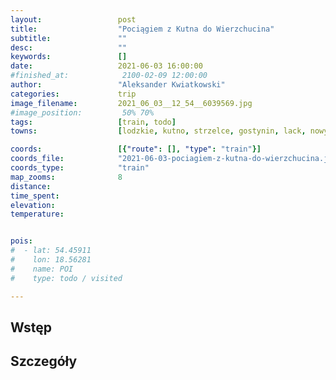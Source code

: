 ```yaml
---
layout:                 post
title:                  "Pociągiem z Kutna do Wierzchucina"
subtitle:               ""
desc:                   ""
keywords:               []
date:                   2021-06-03 16:00:00
#finished_at:            2100-02-09 12:00:00
author:                 "Aleksander Kwiatkowski"
categories:             trip
image_filename:         2021_06_03__12_54__6039569.jpg
#image_position:         50% 70%
tags:                   [train, todo]
towns:                  [lodzkie, kutno, strzelce, gostynin, lack, nowy_duniow, plock, stara_biala, bielsk, gozdowo, sierpc, szczutowo, rogowo_rypinski, rypin, osiek, brodnica, bobrowo, zbiczno, jablonowo_pomorskie, swiecie_nad_osa, gruta, grudziadz, dragacz, jezewo, drzycim, lniano, cekcyn]

coords:                 [{"route": [], "type": "train"}]
coords_file:            "2021-06-03-pociagiem-z-kutna-do-wierzchucina.json"
coords_type:            "train"
map_zooms:              8
distance:
time_spent:
elevation:
temperature:


pois:
#  - lat: 54.45911
#    lon: 18.56281
#    name: POI
#    type: todo / visited

---
```



## Wstęp

## Szczegóły
